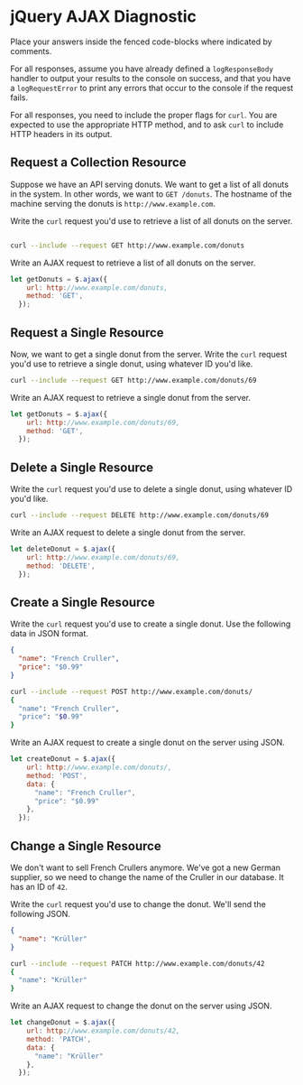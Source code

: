 # jQuery AJAX Diagnostic

Place your answers inside the fenced code-blocks where indicated by comments.

For all responses,  assume you have already defined a `logResponseBody` handler
to output your results to the console on success, and that you have a
`logRequestError` to print any errors that occur to the console if the request
fails.

For all responses, you need to include the proper flags for `curl`. You are
expected to use the appropriate HTTP method, and to ask `curl` to include HTTP
headers in its output.

## Request a Collection Resource

Suppose we have an API serving donuts. We want to get a list of all donuts in
the system. In other words, we want to `GET /donuts`. The hostname of the
machine serving the donuts is `http://www.example.com`.

Write the `curl` request you'd use to retrieve a list of all donuts on the
server.

```sh

curl --include --request GET http://www.example.com/donuts

```

Write an AJAX request to retrieve a list of all donuts on the server.

```js
let getDonuts = $.ajax({
    url: http://www.example.com/donuts,
    method: 'GET',
  });
```

## Request a Single Resource

Now, we want to get a single donut from the server. Write the `curl` request
you'd use to retrieve a single donut, using whatever ID you'd like.

```sh
curl --include --request GET http://www.example.com/donuts/69
```

Write an AJAX request to retrieve a single donut from the server.

```js
let getDonuts = $.ajax({
    url: http://www.example.com/donuts/69,
    method: 'GET',
  });
  ```

## Delete a Single Resource

Write the `curl` request you'd use to delete a single donut, using whatever ID
you'd like.

```sh
curl --include --request DELETE http://www.example.com/donuts/69
```

Write an AJAX request to delete a single donut from the server.

```js
let deleteDonut = $.ajax({
    url: http://www.example.com/donuts/69,
    method: 'DELETE',
  });
  ```

## Create a Single Resource

Write the `curl` request you'd use to create a single donut. Use the following
data in JSON format.

```json
{
  "name": "French Cruller",
  "price": "$0.99"
}
```

```sh
curl --include --request POST http://www.example.com/donuts/
{
  "name": "French Cruller",
  "price": "$0.99"
}
```

Write an AJAX request to create a single donut on the server using JSON.

```js
let createDonut = $.ajax({
    url: http://www.example.com/donuts/,
    method: 'POST',
    data: {
      "name": "French Cruller",
      "price": "$0.99"
    },
  });
```

## Change a Single Resource

We don't want to sell French Crullers anymore. We've got a new German supplier,
so we need to change the name of the Cruller in our database. It has an ID of
`42`.

Write the `curl` request you'd use to change the donut. We'll send the following
JSON.

```json
{
  "name": "Krüller"
}
```

```sh
curl --include --request PATCH http://www.example.com/donuts/42
{
  "name": "Krüller"
}
```

Write an AJAX request to change the donut on the server using JSON.

```js
let changeDonut = $.ajax({
    url: http://www.example.com/donuts/42,
    method: 'PATCH',
    data: {
      "name": "Krüller"
    },
  });

```
